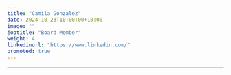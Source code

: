 ```yaml
---
title: "Camila Gonzalez"
date: 2024-10-23T10:00:00+10:00
image: ""
jobtitle: "Board Member"
weight: 4
linkedinurl: "https://www.linkedin.com/"
promoted: true
---
```




---
